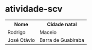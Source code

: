 # atividade-scv

<table>
  <tr>
    <th>Nome</th>
    <th>Cidade natal</th>
  </tr>
  <tr>
    <td>Rodrigo</td>
    <td>Maceio</td>
  </tr>
   <tr>
    <td>José Otávio</td>
    <td>Barra de Guabiraba</td>
  </tr>
</table>